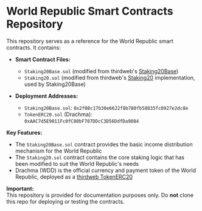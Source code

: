 # World Republic Smart Contracts Repository

This repository serves as a reference for the World Republic smart contracts. It contains:

- **Smart Contract Files:**

  - `Staking20Base.sol` (modified from thirdweb's [Staking20Base](https://github.com/thirdweb-dev/contracts/blob/389f9456571fe554d7a048d34806cbbe7b3ec909/contracts/base/Staking20Base.sol))
  - `Staking20.sol` (modified from thirdweb's [Staking20](https://github.com/thirdweb-dev/contracts/blob/389f9456571fe554d7a048d34806cbbe7b3ec909/contracts/extension/Staking20.sol#L4) implementation, used by Staking20Base)

- **Deployment Addresses:**
  - `Staking20Base.sol`: `0x2f08c17b30e6622f8b780fb58835fc0927e2dc8e`
  - `TokenERC20.sol` (Drachma): `0xAAC7d5E9011Fc0fC80bF707DDcC3D56DdfDa9084`

**Key Features:**

- The `Staking20Base.sol` contract provides the basic income distribution mechanism for the World Republic
- The `Staking20.sol` contract contains the core staking logic that has been modified to suit the World Republic's needs
- Drachma (WDD) is the official currency and payment token of the World Republic, deployed as a [thirdweb TokenERC20](https://thirdweb.com/thirdweb.eth/TokenERC20)

**Important:**  
This repository is provided for documentation purposes only. Do **not** clone this repo for deploying or testing the contracts.
